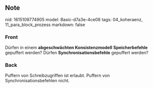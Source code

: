 ## Note
nid: 1615109774905
model: Basic-d7a3e-4ce08
tags: 04_koheraenz, 11_para_block_prozess
markdown: false

### Front
Dürfen in einem <b>abgeschwächten Konsistenzmodell</b> <b>Speicherbefehle</b> gepuffert werden? Dürfen <b>Synchronisationsbefehle</b> gepuffert werden?

### Back
Puffern von Schreibzugriffen ist erlaubt. Puffern von Synchronisationsbefehlen nicht.
